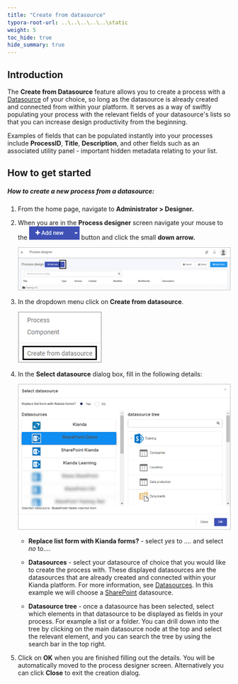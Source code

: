 ```yaml
---
title: "Create from datasource"
typora-root-url: ..\..\..\..\..\static
weight: 5
toc_hide: true
hide_summary: true
---
```


## Introduction

The **Create from Datasource** feature allows you to create a process with a [Datasource](/docs/platform/connectors/) of your choice, so long as the datasource is already created and connected from within your platform. It serves as a way of swiftly populating your process with the relevant fields of your datasource's lists so that you can increase design productivity from the beginning.

Examples of fields that can be populated instantly into your processes include **ProcessID**, **Title**, **Description**, and other fields such as an associated utility panel - important hidden metadata relating to your list.



## How to get started

##### How to create a new process from a datasource:

1. From the home page, navigate to **Administrator > Designer.**

2. When you are in the **Process designer** screen navigate your mouse to the ![Idea icon](/images/addnew-component.jpg) button and click the small **down arrow.**

   ![Idea icon](/images/component-addnew.jpg)

3. In the dropdown menu click on **Create from datasource**. 

   ![Idea icon](/images/create-from-datasource-new.png)

4. In the **Select datasource** dialog box, fill in the following details:

   ![Idea icon](/images/select-datasource-create-from-datasource.png)

   - **Replace list form with Kianda forms?** - select *yes* to .... and select *no* to....

   - **Datasources** - select your datasource of choice that you would like to create the process with. These displayed datasources are the datasources that are already created and connected within your Kianda platform. For more information, see [Datasources](/docs/platform/connectors/). In this example we will choose a [SharePoint](/docs/platform/connectors/sharepoint/) datasource.
   - **Datasource tree** - once a datasource has been selected, select which elements in that datasource to be displayed as fields in your process. For example a list or a folder. You can drill down into the tree by clicking on the main datasource node at the top and select the relevant element, and you can search the tree by using the search bar in the top right.

5. Click on **OK** when you are finished filling out the details. You will be automatically moved to the process designer screen. Alternatively you can click **Close** to exit the creation dialog.

